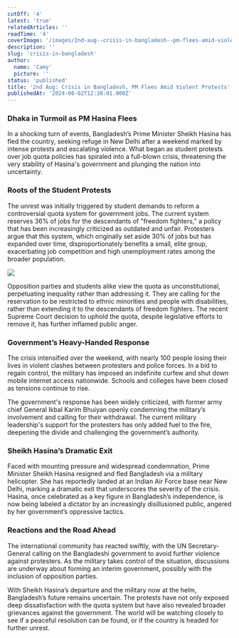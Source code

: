 ```yaml
---
cutOff: '4'
latest: 'true'
relatedArticles: ''
readTime: '4'
coverImage: '/images/2nd-aug--crisis-in-bangladesh--pm-flees-amid-violent-protests-E3MD.jpg'
description: ''
slug: 'crisis-in-bangladesh'
author:
  name: 'Camy'
  picture: ''
status: 'published'
title: '2nd Aug: Crisis in Bangladesh, PM Flees Amid Violent Protests'
publishedAt: '2024-08-02T12:38:01.000Z'
---
```


### Dhaka in Turmoil as PM Hasina Flees

In a shocking turn of events, Bangladesh’s Prime Minister Sheikh Hasina has fled the country, seeking refuge in New Delhi after a weekend marked by intense protests and escalating violence. What began as student protests over job quota policies has spiraled into a full-blown crisis, threatening the very stability of Hasina's government and plunging the nation into uncertainty.

### Roots of the Student Protests

The unrest was initially triggered by student demands to reform a controversial quota system for government jobs. The current system reserves 36% of jobs for the descendants of "freedom fighters," a policy that has been increasingly criticized as outdated and unfair. Protesters argue that this system, which originally set aside 30% of jobs but has expanded over time, disproportionately benefits a small, elite group, exacerbating job competition and high unemployment rates among the broader population.

![](/images/2nd-aug--crisis-in-bangladesh--pm-flees-amid-violent-protests-cxMD.jpg)

Opposition parties and students alike view the quota as unconstitutional, perpetuating inequality rather than addressing it. They are calling for the reservation to be restricted to ethnic minorities and people with disabilities, rather than extending it to the descendants of freedom fighters. The recent Supreme Court decision to uphold the quota, despite legislative efforts to remove it, has further inflamed public anger.

### Government’s Heavy-Handed Response

The crisis intensified over the weekend, with nearly 100 people losing their lives in violent clashes between protesters and police forces. In a bid to regain control, the military has imposed an indefinite curfew and shut down mobile internet access nationwide. Schools and colleges have been closed as tensions continue to rise.

The government's response has been widely criticized, with former army chief General Ikbal Karim Bhuiyan openly condemning the military’s involvement and calling for their withdrawal. The current military leadership's support for the protesters has only added fuel to the fire, deepening the divide and challenging the government’s authority.

### Sheikh Hasina’s Dramatic Exit

Faced with mounting pressure and widespread condemnation, Prime Minister Sheikh Hasina resigned and fled Bangladesh via a military helicopter. She has reportedly landed at an Indian Air Force base near New Delhi, marking a dramatic exit that underscores the severity of the crisis. Hasina, once celebrated as a key figure in Bangladesh’s independence, is now being labeled a dictator by an increasingly disillusioned public, angered by her government’s oppressive tactics.

### Reactions and the Road Ahead

The international community has reacted swiftly, with the UN Secretary-General calling on the Bangladeshi government to avoid further violence against protesters. As the military takes control of the situation, discussions are underway about forming an interim government, possibly with the inclusion of opposition parties.

With Sheikh Hasina’s departure and the military now at the helm, Bangladesh’s future remains uncertain. The protests have not only exposed deep dissatisfaction with the quota system but have also revealed broader grievances against the government. The world will be watching closely to see if a peaceful resolution can be found, or if the country is headed for further unrest.
